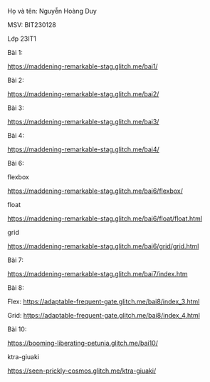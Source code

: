 Họ và tên: Nguyễn Hoàng Duy

MSV: BIT230128

Lớp 23IT1



Bài 1:

https://maddening-remarkable-stag.glitch.me/bai1/

Bài 2:

https://maddening-remarkable-stag.glitch.me/bai2/

Bài 3:

https://maddening-remarkable-stag.glitch.me/bai3/

Bài 4:

https://maddening-remarkable-stag.glitch.me/bai4/

Bài 6:

flexbox

https://maddening-remarkable-stag.glitch.me/bai6/flexbox/

float

https://maddening-remarkable-stag.glitch.me/bai6/float/float.html

grid

https://maddening-remarkable-stag.glitch.me/bai6/grid/grid.html

Bài 7:

https://maddening-remarkable-stag.glitch.me/bai7/index.htm

Bài 8:

Flex:
https://adaptable-frequent-gate.glitch.me/bai8/index_3.html

Grid:
https://adaptable-frequent-gate.glitch.me/bai8/index_4.html

Bài 10:

https://booming-liberating-petunia.glitch.me/bai10/

ktra-giuaki

https://seen-prickly-cosmos.glitch.me/ktra-giuaki/
